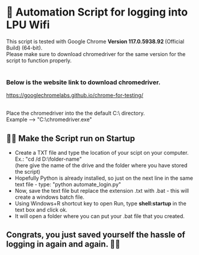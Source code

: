 # 🤖 Automation Script for logging into LPU Wifi

This script is tested with Google Chrome <b>Version 117.0.5938.92 </b> (Official Build) (64-bit).
<br> Please make sure to download chromedriver for the same version for the script to function properly.
<br>
<br>
### Below is the website link to download chromedriver.
https://googlechromelabs.github.io/chrome-for-testing/ 

<br>
Place the chromedriver into the the default C:\ directory. <br>
Example --> "C:\chromedriver.exe"

## 👨‍💻 Make the Script run on Startup 
- Create a TXT file and type the location of your scipt on your computer. Ex.: "cd /d D:\folder-name" <br> (here give the name of the drive and the folder where you have stored the script)
- Hopefully Python is already installed, so just on the next line in the same text file - type: "python automate_login.py"
- Now, save the text file but replace the extension .txt with .bat - this will create a windows batch file.
- Using Windows+R shortcut key to open Run, type **shell:startup** in the text box and click ok.
- It will open a folder where you can put your .bat file that you created.

## Congrats, you just saved yourself the hassle of logging in again and again. 🥳🥳
